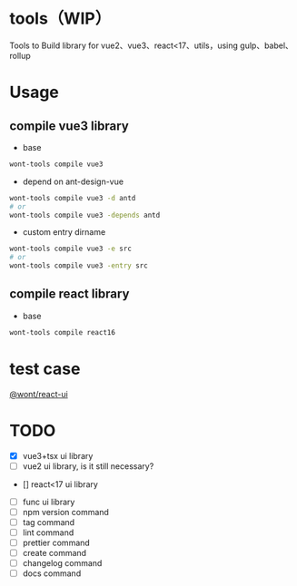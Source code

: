 # tools（WIP）

Tools to Build library for vue2、vue3、react&lt;17、utils，using gulp、babel、rollup

# Usage

## compile vue3 library

-   base

```bash
wont-tools compile vue3
```

-   depend on ant-design-vue

```bash
wont-tools compile vue3 -d antd
# or
wont-tools compile vue3 -depends antd
```

-   custom entry dirname

```bash
wont-tools compile vue3 -e src
# or
wont-tools compile vue3 -entry src
```

## compile react library

-   base

```bash
wont-tools compile react16
```

<!-- - depend on ant-design-vue
```bash
wont-tools compile vue3 -d antd
``` -->

# test case

[@wont/react-ui](https://github.com/wont-org/react-ui)

# TODO

-   [x] vue3+tsx ui library
-   [ ] vue2 ui library, is it still necessary?
-   [] react<17 ui library
-   [ ] func ui library
-   [ ] npm version command
-   [ ] tag command
-   [ ] lint command
-   [ ] prettier command
-   [ ] create command
-   [ ] changelog command
-   [ ] docs command
